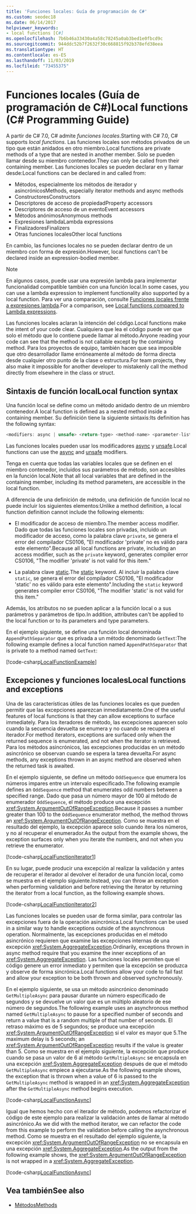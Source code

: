 ```yaml
---
title: 'Funciones locales: Guía de programación de C#'
ms.custom: seodec18
ms.date: 06/14/2017
helpviewer_keywords:
- local functions [C#]
ms.openlocfilehash: 7b6b46a33430a4a58c78245a0ab3bed1e0fbcd9c
ms.sourcegitcommit: 944ddc52b7f2632f30c668815f92b378efd38eea
ms.translationtype: HT
ms.contentlocale: es-ES
ms.lasthandoff: 11/03/2019
ms.locfileid: "73455375"
---
```

# <a name="local-functions-c-programming-guide"></a><span data-ttu-id="69891-102">Funciones locales (Guía de programación de C#)</span><span class="sxs-lookup"><span data-stu-id="69891-102">Local functions (C# Programming Guide)</span></span>

<span data-ttu-id="69891-103">A partir de C# 7.0, C# admite *funciones locales*.</span><span class="sxs-lookup"><span data-stu-id="69891-103">Starting with C# 7.0, C# supports *local functions*.</span></span> <span data-ttu-id="69891-104">Las funciones locales son métodos privados de un tipo que están anidados en otro miembro.</span><span class="sxs-lookup"><span data-stu-id="69891-104">Local functions are private methods of a type that are nested in another member.</span></span> <span data-ttu-id="69891-105">Solo se pueden llamar desde su miembro contenedor.</span><span class="sxs-lookup"><span data-stu-id="69891-105">They can only be called from their containing member.</span></span> <span data-ttu-id="69891-106">Las funciones locales se pueden declarar en y llamar desde:</span><span class="sxs-lookup"><span data-stu-id="69891-106">Local functions can be declared in and called from:</span></span>

- <span data-ttu-id="69891-107">Métodos, especialmente los métodos de iterador y asincrónicos</span><span class="sxs-lookup"><span data-stu-id="69891-107">Methods, especially iterator methods and async methods</span></span>
- <span data-ttu-id="69891-108">Constructores</span><span class="sxs-lookup"><span data-stu-id="69891-108">Constructors</span></span>
- <span data-ttu-id="69891-109">Descriptores de acceso de propiedad</span><span class="sxs-lookup"><span data-stu-id="69891-109">Property accessors</span></span>
- <span data-ttu-id="69891-110">Descriptores de acceso de un evento</span><span class="sxs-lookup"><span data-stu-id="69891-110">Event accessors</span></span>
- <span data-ttu-id="69891-111">Métodos anónimos</span><span class="sxs-lookup"><span data-stu-id="69891-111">Anonymous methods</span></span>
- <span data-ttu-id="69891-112">Expresiones lambda</span><span class="sxs-lookup"><span data-stu-id="69891-112">Lambda expressions</span></span>
- <span data-ttu-id="69891-113">Finalizadores</span><span class="sxs-lookup"><span data-stu-id="69891-113">Finalizers</span></span>
- <span data-ttu-id="69891-114">Otras funciones locales</span><span class="sxs-lookup"><span data-stu-id="69891-114">Other local functions</span></span>

<span data-ttu-id="69891-115">En cambio, las funciones locales no se pueden declarar dentro de un miembro con forma de expresión.</span><span class="sxs-lookup"><span data-stu-id="69891-115">However, local functions can't be declared inside an expression-bodied member.</span></span>

> [!NOTE]
> <span data-ttu-id="69891-116">En algunos casos, puede usar una expresión lambda para implementar funcionalidad compatible también con una función local.</span><span class="sxs-lookup"><span data-stu-id="69891-116">In some cases, you can use a lambda expression to implement functionality also supported by a local function.</span></span> <span data-ttu-id="69891-117">Para ver una comparación, consulte [Funciones locales frente a expresiones lambda](../../local-functions-vs-lambdas.md).</span><span class="sxs-lookup"><span data-stu-id="69891-117">For a comparison, see [Local functions compared to Lambda expressions](../../local-functions-vs-lambdas.md).</span></span>

<span data-ttu-id="69891-118">Las funciones locales aclaran la intención del código.</span><span class="sxs-lookup"><span data-stu-id="69891-118">Local functions make the intent of your code clear.</span></span> <span data-ttu-id="69891-119">Cualquiera que lea el código puede ver que solo el método que lo contiene puede llamar al método.</span><span class="sxs-lookup"><span data-stu-id="69891-119">Anyone reading your code can see that the method is not callable except by the containing method.</span></span> <span data-ttu-id="69891-120">Para los proyectos de equipo, también hacen que sea imposible que otro desarrollador llame erróneamente al método de forma directa desde cualquier otro punto de la clase o estructura.</span><span class="sxs-lookup"><span data-stu-id="69891-120">For team projects, they also make it impossible for another developer to mistakenly call the method directly from elsewhere in the class or struct.</span></span>
 
## <a name="local-function-syntax"></a><span data-ttu-id="69891-121">Sintaxis de función local</span><span class="sxs-lookup"><span data-stu-id="69891-121">Local function syntax</span></span>

<span data-ttu-id="69891-122">Una función local se define como un método anidado dentro de un miembro contenedor.</span><span class="sxs-lookup"><span data-stu-id="69891-122">A local function is defined as a nested method inside a containing member.</span></span> <span data-ttu-id="69891-123">Su definición tiene la siguiente sintaxis:</span><span class="sxs-lookup"><span data-stu-id="69891-123">Its definition has the following syntax:</span></span>

```csharp
<modifiers: async | unsafe> <return-type> <method-name> <parameter-list>
```

<span data-ttu-id="69891-124">Las funciones locales pueden usar los modificadores [async](../../language-reference/keywords/async.md) y [unsafe](../../language-reference/keywords/unsafe.md).</span><span class="sxs-lookup"><span data-stu-id="69891-124">Local functions can use the [async](../../language-reference/keywords/async.md) and [unsafe](../../language-reference/keywords/unsafe.md) modifiers.</span></span> 

<span data-ttu-id="69891-125">Tenga en cuenta que todas las variables locales que se definen en el miembro contenedor, incluidos sus parámetros de método, son accesibles en la función local.</span><span class="sxs-lookup"><span data-stu-id="69891-125">Note that all local variables that are defined in the containing member, including its method parameters, are accessible in the local function.</span></span> 

<span data-ttu-id="69891-126">A diferencia de una definición de método, una definición de función local no puede incluir los siguientes elementos:</span><span class="sxs-lookup"><span data-stu-id="69891-126">Unlike a method definition, a local function definition cannot include the following elements:</span></span>

- <span data-ttu-id="69891-127">El modificador de acceso de miembro.</span><span class="sxs-lookup"><span data-stu-id="69891-127">The member access modifier.</span></span> <span data-ttu-id="69891-128">Dado que todas las funciones locales son privadas, incluido un modificador de acceso, como la palabra clave `private`, se genera el error del compilador CS0106, "El modificador 'private' no es válido para este elemento".</span><span class="sxs-lookup"><span data-stu-id="69891-128">Because all local functions are private, including an access modifier, such as the `private` keyword, generates compiler error CS0106, "The modifier 'private' is not valid for this item."</span></span>
 
- <span data-ttu-id="69891-129">La palabra clave [static](../../language-reference/keywords/static.md).</span><span class="sxs-lookup"><span data-stu-id="69891-129">The [static](../../language-reference/keywords/static.md) keyword.</span></span> <span data-ttu-id="69891-130">Al incluir la palabra clave `static`, se genera el error del compilador CS0106, "El modificador 'static' no es válido para este elemento".</span><span class="sxs-lookup"><span data-stu-id="69891-130">Including the `static` keyword generates compiler error CS0106, "The modifier 'static' is not valid for this item."</span></span>

<span data-ttu-id="69891-131">Además, los atributos no se pueden aplicar a la función local o a sus parámetros y parámetros de tipo.</span><span class="sxs-lookup"><span data-stu-id="69891-131">In addition, attributes can't be applied to the local function or to its parameters and type parameters.</span></span> 
 
<span data-ttu-id="69891-132">En el ejemplo siguiente, se define una función local denominada `AppendPathSeparator` que es privada a un método denominado `GetText`:</span><span class="sxs-lookup"><span data-stu-id="69891-132">The following example defines a local function named `AppendPathSeparator` that is private to a method named `GetText`:</span></span>
   
[!code-csharp[LocalFunctionExample](~/samples/snippets/csharp/programming-guide/classes-and-structs/local-functions1.cs)]  
   
## <a name="local-functions-and-exceptions"></a><span data-ttu-id="69891-133">Excepciones y funciones locales</span><span class="sxs-lookup"><span data-stu-id="69891-133">Local functions and exceptions</span></span>

<span data-ttu-id="69891-134">Una de las características útiles de las funciones locales es que pueden permitir que las excepciones aparezcan inmediatamente.</span><span class="sxs-lookup"><span data-stu-id="69891-134">One of the useful features of local functions is that they can allow exceptions to surface immediately.</span></span> <span data-ttu-id="69891-135">Para los iteradores de método, las excepciones aparecen solo cuando la secuencia devuelta se enumera y no cuando se recupera el iterador.</span><span class="sxs-lookup"><span data-stu-id="69891-135">For method iterators, exceptions are surfaced only when the returned sequence is enumerated, and not when the iterator is retrieved.</span></span> <span data-ttu-id="69891-136">Para los métodos asincrónicos, las excepciones producidas en un método asincrónico se observan cuando se espera la tarea devuelta.</span><span class="sxs-lookup"><span data-stu-id="69891-136">For async methods, any exceptions thrown in an async method are observed when the returned task is awaited.</span></span> 

<span data-ttu-id="69891-137">En el ejemplo siguiente, se define un método `OddSequence` que enumera los números impares entre un intervalo especificado.</span><span class="sxs-lookup"><span data-stu-id="69891-137">The following example defines an `OddSequence` method that enumerates odd numbers between a specified range.</span></span> <span data-ttu-id="69891-138">Dado que pasa un número mayor de 100 al método de enumerador `OddSequence`, el método produce una excepción <xref:System.ArgumentOutOfRangeException>.</span><span class="sxs-lookup"><span data-stu-id="69891-138">Because it passes a number greater than 100 to the `OddSequence` enumerator method, the method throws an <xref:System.ArgumentOutOfRangeException>.</span></span> <span data-ttu-id="69891-139">Como se muestra en el resultado del ejemplo, la excepción aparece solo cuando itera los números, y no al recuperar el enumerador.</span><span class="sxs-lookup"><span data-stu-id="69891-139">As the output from the example shows, the exception surfaces only when you iterate the numbers, and not when you retrieve the enumerator.</span></span>

[!code-csharp[LocalFunctionIterator1](~/samples/snippets/csharp/programming-guide/classes-and-structs/local-functions-iterator1.cs)] 

<span data-ttu-id="69891-140">En su lugar, puede producir una excepción al realizar la validación y antes de recuperar el iterador al devolver el iterador de una función local, como se muestra en el ejemplo siguiente.</span><span class="sxs-lookup"><span data-stu-id="69891-140">Instead, you can throw an exception when performing validation and before retrieving the iterator by returning the iterator from a local function, as the following example shows.</span></span>

[!code-csharp[LocalFunctionIterator2](~/samples/snippets/csharp/programming-guide/classes-and-structs/local-functions-iterator2.cs)]

<span data-ttu-id="69891-141">Las funciones locales se pueden usar de forma similar, para controlar las excepciones fuera de la operación asincrónica.</span><span class="sxs-lookup"><span data-stu-id="69891-141">Local functions can be used in a similar way to handle exceptions outside of the asynchronous operation.</span></span> <span data-ttu-id="69891-142">Normalmente, las excepciones producidas en el método asincrónico requieren que examine las excepciones internas de una excepción <xref:System.AggregateException>.</span><span class="sxs-lookup"><span data-stu-id="69891-142">Ordinarily, exceptions thrown in async method require that you examine the inner exceptions of an <xref:System.AggregateException>.</span></span> <span data-ttu-id="69891-143">Las funciones locales permiten que el código genere un error inmediato y permiten que la excepción se produzca y observe de forma sincrónica.</span><span class="sxs-lookup"><span data-stu-id="69891-143">Local functions allow your code to fail fast and allow your exception to be both thrown and observed synchronously.</span></span>

<span data-ttu-id="69891-144">En el ejemplo siguiente, se usa un método asincrónico denominado `GetMultipleAsync` para pausar durante un número especificado de segundos y se devuelve un valor que es un múltiplo aleatorio de ese número de segundos.</span><span class="sxs-lookup"><span data-stu-id="69891-144">The following example uses an asynchronous method named `GetMultipleAsync` to pause for a specified number of seconds and return a value that is a random multiple of that number of seconds.</span></span> <span data-ttu-id="69891-145">El retraso máximo es de 5 segundos; se produce una excepción <xref:System.ArgumentOutOfRangeException> si el valor es mayor que 5.</span><span class="sxs-lookup"><span data-stu-id="69891-145">The maximum delay is 5 seconds; an <xref:System.ArgumentOutOfRangeException> results if the value is greater than 5.</span></span> <span data-ttu-id="69891-146">Como se muestra en el ejemplo siguiente, la excepción que produce cuando se pasa un valor de 6 al método `GetMultipleAsync` se encapsula en una excepción <xref:System.AggregateException> después de que el método `GetMultipleAsync` empiece a ejecutarse.</span><span class="sxs-lookup"><span data-stu-id="69891-146">As the following example shows, the exception that is thrown when a value of 6 is passed to the `GetMultipleAsync` method is wrapped in an <xref:System.AggregateException> after the `GetMultipleAsync` method begins execution.</span></span>

[!code-csharp[LocalFunctionAsync](~/samples/snippets/csharp/programming-guide/classes-and-structs/local-functions-async1.cs)] 

<span data-ttu-id="69891-147">Igual que hemos hecho con el iterador de método, podemos refactorizar el código de este ejemplo para realizar la validación antes de llamar al método asincrónico.</span><span class="sxs-lookup"><span data-stu-id="69891-147">As we did with the method iterator, we can refactor the code from this example to perform the validation before calling the asynchronous method.</span></span> <span data-ttu-id="69891-148">Como se muestra en el resultado del ejemplo siguiente, la excepción <xref:System.ArgumentOutOfRangeException> no se encapsula en una excepción <xref:System.AggregateException>.</span><span class="sxs-lookup"><span data-stu-id="69891-148">As the output from the following example shows, the <xref:System.ArgumentOutOfRangeException> is not wrapped in a <xref:System.AggregateException>.</span></span>

[!code-csharp[LocalFunctionAsync](~/samples/snippets/csharp/programming-guide/classes-and-structs/local-functions-async2.cs)] 

## <a name="see-also"></a><span data-ttu-id="69891-149">Vea también</span><span class="sxs-lookup"><span data-stu-id="69891-149">See also</span></span>

- [<span data-ttu-id="69891-150">Métodos</span><span class="sxs-lookup"><span data-stu-id="69891-150">Methods</span></span>](methods.md)

